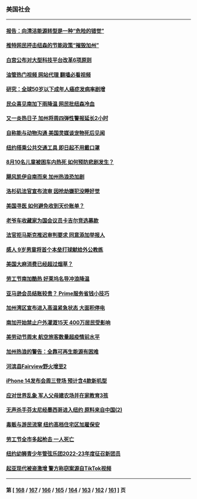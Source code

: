 ### 美国社会
---
#### [报告：向清洁能源转型是一种“危险的错觉”](../../pages/ncid1078160/n13820402.md?09091245) 
#### [推特网民抨击纽森的节能政策“摧毁加州”](../../pages/ncid1078160/n13820557.md?09091245) 
#### [白宫公布对大型科技平台改革6项原则](../../pages/ncid1078160/n13820324.md?09091245) 
#### [油管热门视频 网站代理 翻墙必看视频](http://209.222.30.114:81/youtube.html?09091245)
#### [研究：全球50岁以下成年人癌症发病率剧增](../../pages/ncid1078160/n13820332.md?09091245) 
#### [民众喜见南加下雨降温 网民批纽森冷血](../../pages/ncid1078160/n13820373.md?09091245) 
#### [又一炎热日子 加州将周四弹性警报延长2小时](../../pages/ncid1078160/n13820291.md?09091245) 
#### [自称能与动物沟通 美国灵媒谈宠物死后见闻](../../pages/ncid1078160/n13819940.md?09091245) 
#### [纽约搭乘公共交通工具 即日起不用戴口罩](../../pages/ncid1078160/n13819766.md?09091245) 
#### [8月10名儿童被困车内热死 如何预防悲剧发生？](../../pages/ncid1078160/n13819737.md?09091245) 
#### [飓风凯伊自南而来 加州热浪恐加剧](../../pages/ncid1078160/n13819604.md?09091245) 
#### [洛杉矶法官宣布流审 因抢劫嫌犯没睡好觉](../../pages/ncid1078160/n13819599.md?09091245) 
#### [美国寻医 如何避免收到天价账单？](../../pages/ncid1078160/n13819540.md?09091245) 
#### [老爷车收藏家为国会议员卡吉尔竞选募款](../../pages/ncid1078160/n13819513.md?09091245) 
#### [法官拒马斯克推迟审判要求 同意添加举报人](../../pages/ncid1078160/n13819369.md?09091245) 
#### [感人 9岁男童将首个本垒打球献给外公教练](../../pages/ncid1078160/n13819232.md?09091245) 
#### [美国大麻消费已经超过烟草？](../../pages/ncid1078160/n13819001.md?09091245) 
#### [劳工节南加酷热 好莱坞名导冲浪降温](../../pages/ncid1078160/n13818893.md?09091245) 
#### [亚马逊会员结账较贵？ Prime服务省钱小技巧](../../pages/ncid1078160/n13818878.md?09091245) 
#### [加州湾区宣布进入高温紧急状态 大面积停电](../../pages/ncid1078160/n13818796.md?09091245) 
#### [南加开始禁止户外灌溉15天 400万居民受影响](../../pages/ncid1078160/n13818819.md?09091245) 
#### [美劳动节周末 航空旅客数量超疫情前水平](../../pages/ncid1078160/n13818791.md?09091245) 
#### [加州热浪的警告：全靠可再生能源有困难](../../pages/ncid1078160/n13818767.md?09091245) 
#### [河滨县Fairview野火增至2](../../pages/ncid1078160/n13818753.md?09091245) 
#### [iPhone 14发布会周三登场 预计含4款新机型](../../pages/ncid1078160/n13818704.md?09091245) 
#### [应对世界乱象 军人父母建农场并在家教育3孩](../../pages/ncid1078160/n13818375.md?09091245) 
#### [无声杀手芬太尼经墨西哥进入纽约 原料来自中国(2)](../../pages/ncid1078160/n13818225.md?09091245) 
#### [毒贩与游民流窜  纽约高档住宅区加雇保安](../../pages/ncid1078160/n13818221.md?09091245) 
#### [劳工节全市多起枪击 一人死亡](../../pages/ncid1078160/n13818219.md?09091245) 
#### [纽约幼狮青少年管弦乐团2022-23年度征召新团员](../../pages/ncid1078160/n13818229.md?09091245) 
#### [起亚现代被盗激增 警方称窃案源自TikTok视频](../../pages/ncid1078160/n13818065.md?09091245) 

---
#### 第 [ [168](./168.md?09091245) / [167](./167.md?09091245) / [166](./166.md?09091245) / [165](./165.md?09091245) / [164](./164.md?09091245) / [163](./163.md?09091245) / [162](./162.md?09091245) / [161](./161.md?09091245) ] 页
